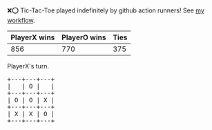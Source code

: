 :x::o: Tic-Tac-Toe played indefinitely by github action runners! See [my workflow](.github/workflows/play.yaml).

|PlayerX wins|PlayerO wins|Ties|
|-|-|-|
|856|770|375|

PlayerX's turn.

<pre>
+---+---+---+
|   | O |   |
+---+---+---+
| O | O | X |
+---+---+---+
| X | X | O |
+---+---+---+
</pre>